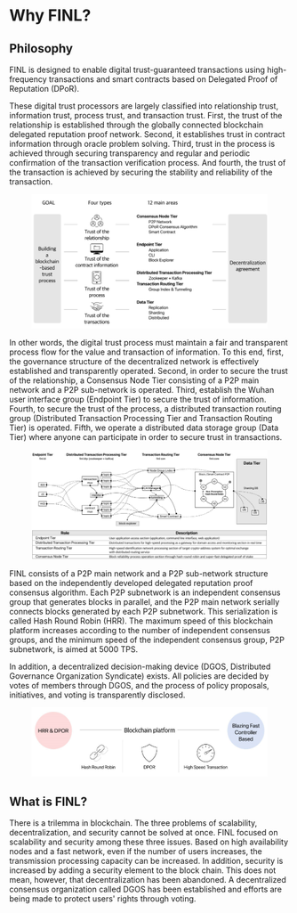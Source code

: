 # Why FINL?

## Philosophy

FINL is designed to enable digital trust-guaranteed transactions using high-frequency transactions and smart contracts based on Delegated Proof of Reputation (DPoR).

These digital trust processors are largely classified into relationship trust, information trust, process trust, and transaction trust. First, the trust of the relationship is established through the globally connected blockchain delegated reputation proof network. Second, it establishes trust in contract information through oracle problem solving. Third, trust in the process is achieved through securing transparency and regular and periodic confirmation of the transaction verification process. And fourth, the trust of the transaction is achieved by securing the stability and reliability of the transaction.

<figure><img src="../.gitbook/assets/image (1) (1).png" alt=""><figcaption></figcaption></figure>

In other words, the digital trust process must maintain a fair and transparent process flow for the value and transaction of information. To this end, first, the governance structure of the decentralized network is effectively established and transparently operated. Second, in order to secure the trust of the relationship, a Consensus Node Tier consisting of a P2P main network and a P2P sub-network is operated. Third, establish the Wuhan user interface group (Endpoint Tier) to secure the trust of information. Fourth, to secure the trust of the process, a distributed transaction routing group (Distributed Transaction Processing Tier and Transaction Routing Tier) is operated. Fifth, we operate a distributed data storage group (Data Tier) where anyone can participate in order to secure trust in transactions.

<figure><img src="../.gitbook/assets/image.png" alt=""><figcaption></figcaption></figure>

FINL consists of a P2P main network and a P2P sub-network structure based on the independently developed delegated reputation proof consensus algorithm. Each P2P subnetwork is an independent consensus group that generates blocks in parallel, and the P2P main network serially connects blocks generated by each P2P subnetwork. This serialization is called Hash Round Robin (HRR). The maximum speed of this blockchain platform increases according to the number of independent consensus groups, and the minimum speed of the independent consensus group, P2P subnetwork, is aimed at 5000 TPS.

&#x20;In addition, a decentralized decision-making device (DGOS, Distributed Governance Organization Syndicate) exists. All policies are decided by votes of members through DGOS, and the process of policy proposals, initiatives, and voting is transparently disclosed.

<figure><img src="../.gitbook/assets/image (1).png" alt=""><figcaption></figcaption></figure>

## What is FINL?

There is a trilemma in blockchain. The three problems of scalability, decentralization, and security cannot be solved at once. FINL focused on scalability and security among these three issues. Based on high availability nodes and a fast network, even if the number of users increases, the transmission processing capacity can be increased. In addition, security is increased by adding a security element to the block chain. This does not mean, however, that decentralization has been abandoned. A decentralized consensus organization called DGOS has been established and efforts are being made to protect users' rights through voting.

